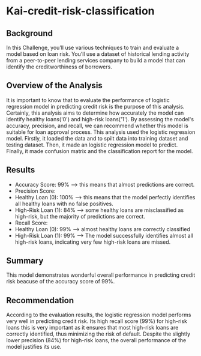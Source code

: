 # Kai-credit-risk-classification

## Background
In this Challenge, you’ll use various techniques to train and evaluate a model based on loan risk. You’ll use a dataset of historical lending activity from a peer-to-peer lending services company to build a model that can identify the creditworthiness of borrowers.

## Overview of the Analysis
It is important to know that to evaluate the performance of logistic regression model in predicting credit risk is the purpose of this analysis. Certainly, this analysis aims to determine how accurately the model can identify healthy loans('0') and high-risk loans('1'). By assessing the model's accuracy, precision, and recall, we can recommend whether this model is suitable for loan approval process. This analysis used the logistic regression model. Firstly, it loaded the data and to spilt data into training dataset and testing dataset. Then, it made an logistic regression model to predict. Finally, it made confusion matrix and the classification report for the model.

## Results
- Accuracy Score: 99% --> this means that almost predictions are correct.
- Precision Score:
- Healthy Loan (0): 100% --> this means that the model perfectly identifies all healthy loans with no false positives.
- High-Risk Loan (1): 84% --> some healthy loans are misclassified as high-risk, but the majority of predictions are correct.
- Recall Score:
- Healthy Loan (0): 99% --> almost healthy loans are correctly classified
- High-Risk Loan (1): 99% --> The model successfully identifies almost all high-risk loans, indicating very few high-risk loans are missed.

## Summary
This model demonstrates wonderful overall performance in predicting credit risk beacuse of the accuracy score of 99%.

## Recommendation
According to the evaluation results, the logistic regression model performs very well in predicting credit risk. Its high recall score (99%) for high-risk loans this is very important as it ensures that most high-risk loans are correctly identified, thus minimizing the risk of default. Despite the slightly lower precision (84%) for high-risk loans, the overall performance of the model justifies its use.

